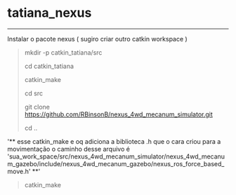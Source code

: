 # tatiana_nexus
______________________________________________
Instalar o pacote nexus  ( sugiro criar outro catkin workspace )

> mkdir -p catkin_tatiana/src
> 
> cd catkin_tatiana
> 
> catkin_make
> 
> cd src
> 
> git clone  https://github.com/RBinsonB/nexus_4wd_mecanum_simulator.git
> 
> cd ..
> 

'** esse catkin_make e oq adiciona a biblioteca .h que o cara criou para a movimentação o caminho desse arquivo é 'sua_work_space/src/nexus_4wd_mecanum_simulator/nexus_4wd_mecanum_gazebo/include/nexus_4wd_mecanum_gazebo/nexus_ros_force_based_move.h' **'
 
> catkin_make



